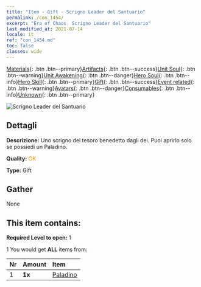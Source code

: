 ```yaml
---
title: "Item - Gift - Scrigno Leader del Santuario"
permalink: /con_1454/
excerpt: "Era of Chaos  Scrigno Leader del Santuario"
last_modified_at: 2021-07-14
locale: it
ref: "con_1454.md"
toc: false
classes: wide
---
```

 [Materials](/ItemsIT/){: .btn .btn--primary}[Artifacts](/ItemsIT/Artifacts/){: .btn .btn--success}[Unit Soul](/ItemsIT/UnitSoul/){: .btn .btn--warning}[Unit Awakening](/ItemsIT/UnitAwakening/){: .btn .btn--danger}[Hero Soul](/ItemsIT/HeroSoul/){: .btn .btn--info}[Hero Skill](/ItemsIT/HeroSkill/){: .btn .btn--primary}[Gift](/ItemsIT/Gift/){: .btn .btn--success}[Event related](/ItemsIT/Events/){: .btn .btn--warning}[Avatars](/ItemsIT/Avatars/){: .btn .btn--danger}[Consumables](/ItemsIT/Consumables/){: .btn .btn--info}[Unknown](/ItemsIT/Unknown/){: .btn .btn--primary}

 ![Scrigno Leader del Santuario](/images/t/i_907068.png)

## Dettagli
 **Descrizione:** Uno scrigno del tesoro benedetto dagli dei. Puoi aprirlo solo se possiedi un Paladino.

 **Quality:** <span style="color: #FF8C00">OK</span>

 **Type:** Gift

## Gather

  None

## This item contains:

 **Required Level to open:** 1

 1 You would get **ALL** items  from:

  | Nr | Amount |     Item    |
  |:---|:-------|:------------|
  | 1 |  **1x** | [Paladino](/ItemsIT/unt_197/) |  | 

